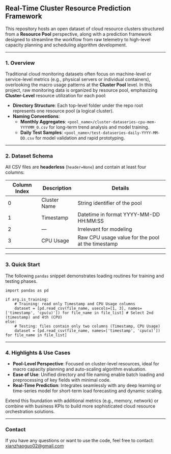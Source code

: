 ## Real-Time Cluster Resource Prediction Framework

This repository hosts an open dataset of cloud resource clusters structured from a **Resource Pool** perspective, along with a prediction framework designed to streamline the workflow from raw telemetry to high-level capacity planning and scheduling algorithm development.

---

### 1. Overview

Traditional cloud monitoring datasets often focus on machine-level or service-level metrics (e.g., physical servers or individual containers), overlooking the macro usage patterns at the **Cluster Pool** level. In this project, raw monitoring data is organized by resource pool, emphasizing **Cluster-Level** resource utilization for each pool:

- **Directory Structure**: Each top-level folder under the repo root represents one resource pool (a logical cluster).
- **Naming Conventions**:
  - **Monthly Aggregates**: `<pool_name>/cluster-dataseries-cpu-mem-YYYYMM_0.csv` for long-term trend analysis and model training.
  - **Daily Test Samples**: `<pool_name>/test-dataseries-daily-YYYY-MM-DD.csv` for model validation and rapid prototyping.

---

### 2. Dataset Schema

All CSV files are **headerless** (`header=None`) and contain at least four columns:

| Column Index | Description   | Details                           |
| ------------ | ------------- | --------------------------------- |
| 0            | Cluster Name  | String identifier of the pool     |
| 1            | Timestamp     | Datetime in format YYYY-MM-DD HH:MM:SS    |
| 2            | —             | Irrelevant for modeling |
| 3            | CPU Usage     | Raw CPU usage value for the pool at the timestamp |

---

### 3. Quick Start

The following `pandas` snippet demonstrates loading routines for training and testing phases.
```
import pandas as pd

if arg.is_training:
    # Training: read only Timestamp and CPU Usage columns
    dataset = [pd.read_csv(file_name, usecols=[1, 3], names=['timestamp', 'cpu(u)']) for file_name in file_list] # Select 2nd (timestamp) and 4th (CPU)
else:
    # Testing: files contain only two columns (Timestamp, CPU Usage)
    dataset = [pd.read_csv(file_name, names=['timestamp', 'cpu(u)']) for file_name in file_list]
```

---

### 4. Highlights & Use Cases

- **Pool-Level Perspective**: Focused on cluster-level resources, ideal for macro capacity planning and auto-scaling algorithm evaluation.  
- **Ease of Use**: Unified directory and file naming enable batch loading and preprocessing of key fields with minimal code.  
- **Real-Time Prediction**: Integrates seamlessly with any deep learning or time-series model for short-term load forecasting and dynamic scaling.  

Extend this foundation with additional metrics (e.g., memory, network) or combine with business KPIs to build more sophisticated cloud resource orchestration solutions.

---

### Contact

If you have any questions or want to use the code, feel free to contact: xianzhaoguo02@gmail.com
